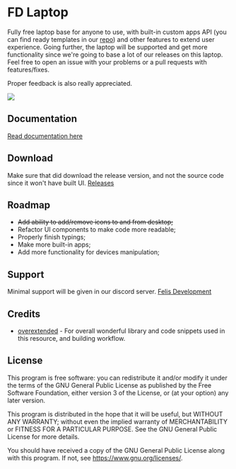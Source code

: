 # FD Laptop

Fully free laptop base for anyone to use, with built-in custom apps API (you can find ready templates in our [repo](https://github.com/FelisDevelopment/fd_laptop_app_templates)) and other features to extend user experience. Going further, the laptop will be supported and get more functionality since we're going to base a lot of our releases on this laptop. Feel free to open an issue with your problems or a pull requests with features/fixes.

Proper feedback is also really appreciated.

![](https://img.shields.io/github/v/release/FelisDevelopment/fd_laptop?logo=github)

## Documentation

[Read documentation here](https://docs.felis.gg/laptop/introduction)

## Download

Make sure that did download the release version, and not the source code since it won't have built UI.
[Releases](https://github.com/FelisDevelopment/fd_laptop/releases)

## Roadmap

- ~~Add ability to add/remove icons to and from desktop;~~
- Refactor UI components to make code more readable;
- Properly finish typings;
- Make more built-in apps;
- Add more functionality for devices manipulation;

## Support

Minimal support will be given in our discord server. [Felis Development](https://discord.gg/F8SUWwAsDN)

## Credits

- [overextended](https://github.com/overextended/ox_lib) - For overall wonderful library and code snippets used in this resource, and building workflow.

## License

This program is free software: you can redistribute it and/or modify it under the terms of the GNU General Public License as published by the Free Software Foundation, either version 3 of the License, or (at your option) any later version.

This program is distributed in the hope that it will be useful, but WITHOUT ANY WARRANTY; without even the implied warranty of MERCHANTABILITY or FITNESS FOR A PARTICULAR PURPOSE. See the GNU General Public License for more details.

You should have received a copy of the GNU General Public License along with this program. If not, see <https://www.gnu.org/licenses/>.
